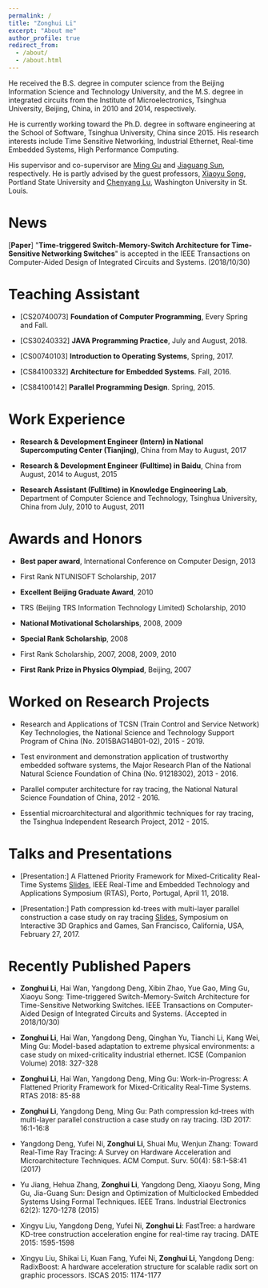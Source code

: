 ```yaml
---
permalink: /
title: "Zonghui Li"
excerpt: "About me"
author_profile: true
redirect_from: 
  - /about/
  - /about.html
---
```


He received the B.S. degree in computer science from the Beijing Information Science and Technology University, and the M.S. degree in integrated circuits from the Institute of Microelectronics, Tsinghua University, Beijing, China, in 2010 and 2014, respectively. 

He is currently working toward the Ph.D. degree in software engineering at the School of Software, Tsinghua University, China since 2015. His research interests include Time Sensitive Networking, Industrial Ethernet, Real-time Embedded Systems, High Performance Computing.

His supervisor and co-supervisor are [Ming Gu](http://www.thss.tsinghua.edu.cn/publish/soften/3131/2010/20101219102622467554674/20101219102622467554674_.html) and [Jiaguang Sun](http://www.thss.tsinghua.edu.cn/publish/soften/3131/2010/20101219095105462245998/20101219095105462245998_.html), respectively. He is partly advised by the guest professors, [Xiaoyu Song](), Portland State University and [Chenyang Lu](https://www.cse.wustl.edu/~lu/), Washington University in St. Louis.


News
======
[**Paper**] "**Time-triggered Switch-Memory-Switch Architecture for Time-Sensitive Networking Switches**" is accepted in the IEEE Transactions on Computer-Aided Design of Integrated Circuits and Systems. (2018/10/30)  


Teaching Assistant
======
- [CS20740073] **Foundation of Computer Programming**, Every Spring and Fall.

- [CS30240332] **JAVA Programming Practice**, July and August, 2018.

- [CS00740103] **Introduction to Operating Systems**, Spring, 2017.

- [CS84100332] **Architecture for Embedded Systems**. Fall, 2016.

- [CS84100142] **Parallel Programming Design**. Spring, 2015.


Work Experience
======
- **Research & Development Engineer (Intern) in National Supercomputing Center (Tianjing)**, China from May to August, 2017

- **Research & Development Engineer (Fulltime) in Baidu**, China from August, 2014 to August, 2015

- **Research Assistant (Fulltime) in Knowledge Engineering Lab**, Department of Computer Science and Technology, Tsinghua University, China from July, 2010 to August, 2011


Awards and Honors
======
- **Best paper award**, International Conference on Computer Design, 2013

- First Rank NTUNISOFT Scholarship, 2017

- **Excellent Beijing Graduate Award**, 2010

- TRS (Beijing TRS Information Technology Limited) Scholarship, 2010

- **National Motivational Scholarships**, 2008, 2009

- **Special Rank Scholarship**, 2008

- First Rank Scholarship, 2007, 2008, 2009, 2010

- **First Rank Prize in Physics Olympiad**, Beijing, 2007


Worked on Research Projects
======
- Research and Applications of TCSN (Train Control and Service Network) Key Technologies, the National Science and Technology Support Program of China (No. 2015BAG14B01-02), 2015 - 2019.

- Test environment and demonstration application of trustworthy embedded software systems, the Major Research Plan of the National Natural Science Foundation of China (No. 91218302), 2013 - 2016.

- Parallel computer architecture for ray tracing, the National Natural Science Foundation of China, 2012 - 2016.

- Essential microarchitectural and algorithmic techniques for ray tracing, the Tsinghua Independent Research Project, 2012 - 2015.


Talks and Presentations
======
- [Presentation:] A Flattened Priority Framework for Mixed-Criticality Real-Time Systems [Slides](http://2018.rtas.org/wp-content/uploads/2018/05/1-zonghui.pdf), IEEE Real-Time and Embedded Technology and Applications Symposium (RTAS), Porto, Portugal, April 11, 2018.

- [Presentation:] Path compression kd-trees with multi-layer parallel construction a case study on ray tracing [Slides](), 
Symposium on Interactive 3D Graphics and Games, San Francisco, California, USA, February 27, 2017.


Recently Published Papers
======
- **Zonghui Li**, Hai Wan, Yangdong Deng, Xibin Zhao, Yue Gao, Ming Gu, Xiaoyu Song:
Time-triggered Switch-Memory-Switch Architecture for Time-Sensitive Networking Switches. IEEE Transactions on Computer-Aided Design of Integrated Circuits and Systems. (Accepted in 2018/10/30)

- **Zonghui Li**, Hai Wan, Yangdong Deng, Qinghan Yu, Tianchi Li, Kang Wei, Ming Gu:
Model-based adaptation to extreme physical environments: a case study on mixed-criticality industrial ethernet. ICSE (Companion Volume) 2018: 327-328

- **Zonghui Li**, Hai Wan, Yangdong Deng, Ming Gu:
Work-in-Progress: A Flattened Priority Framework for Mixed-Criticality Real-Time Systems. RTAS 2018: 85-88

- **Zonghui Li**, Yangdong Deng, Ming Gu:
Path compression kd-trees with multi-layer parallel construction a case study on ray tracing. I3D 2017: 16:1-16:8

- Yangdong Deng, Yufei Ni, **Zonghui Li**, Shuai Mu, Wenjun Zhang:
Toward Real-Time Ray Tracing: A Survey on Hardware Acceleration and Microarchitecture Techniques. ACM Comput. Surv. 50(4): 58:1-58:41 (2017)

- Yu Jiang, Hehua Zhang, **Zonghui Li**, Yangdong Deng, Xiaoyu Song, Ming Gu, Jia-Guang Sun:
Design and Optimization of Multiclocked Embedded Systems Using Formal Techniques. IEEE Trans. Industrial Electronics 62(2): 1270-1278 (2015)

- Xingyu Liu, Yangdong Deng, Yufei Ni, **Zonghui Li**:
FastTree: a hardware KD-tree construction acceleration engine for real-time ray tracing. DATE 2015: 1595-1598

- Xingyu Liu, Shikai Li, Kuan Fang, Yufei Ni, **Zonghui Li**, Yangdong Deng:
RadixBoost: A hardware acceleration structure for scalable radix sort on graphic processors. ISCAS 2015: 1174-1177

